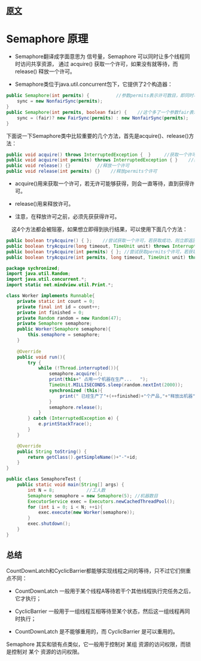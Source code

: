 
## [原文](https://segmentfault.com/a/1190000012234469)

# Semaphore 原理


- Semaphore翻译成字面意思为 信号量，Semaphore 可以同时让多个线程同时访问共享资源，
通过 acquire() 获取一个许可，如果没有就等待，而 release() 释放一个许可。

- Semaphore类位于java.util.concurrent包下，它提供了2个构造器：

```java
public Semaphore(int permits) {          //参数permits表示许可数目，即同时可以允许多少线程进行访问
    sync = new NonfairSync(permits);
}
public Semaphore(int permits, boolean fair) {    //这个多了一个参数fair表示是否是公平的，即等待时间越久的越先获取许可
    sync = (fair)? new FairSync(permits) : new NonfairSync(permits);
}

```
下面说一下Semaphore类中比较重要的几个方法，首先是acquire()、release()方法：

```java
public void acquire() throws InterruptedException {  }     //获取一个许可
public void acquire(int permits) throws InterruptedException { }    //获取permits个许可
public void release() {}          //释放一个许可
public void release(int permits) {}    //释放permits个许可
```

- acquire()用来获取一个许可，若无许可能够获得，则会一直等待，直到获得许可。

- release()用来释放许可。

- 注意，在释放许可之前，必须先获获得许可。

　这4个方法都会被阻塞，如果想立即得到执行结果，可以使用下面几个方法：
```java
public boolean tryAcquire() { };    //尝试获取一个许可，若获取成功，则立即返回true，若获取失败，则立即返回false
public boolean tryAcquire(long timeout, TimeUnit unit) throws InterruptedException { };  //尝试获取一个许可，若在指定的时间内获取成功，则立即返回true，否则则立即返回false
public boolean tryAcquire(int permits) { }; //尝试获取permits个许可，若获取成功，则立即返回true，若获取失败，则立即返回false
public boolean tryAcquire(int permits, long timeout, TimeUnit unit) throws InterruptedException { }; //尝试获取permits个许可，若在指定的时间内获取成功，则立即返回true，否则则立即返回false
```

```java
package sychronized;
import java.util.Random;
import java.util.concurrent.*;
import static net.mindview.util.Print.*;

class Worker implements Runnable{
    private static int count = 0;
    private final int id = count++;
    private int finished = 0;
    private Random random = new Random(47);
    private Semaphore semaphore;
    public Worker(Semaphore semaphore){
        this.semaphore = semaphore;
    }
    
    @Override 
    public void run(){
        try {
            while (!Thread.interrupted()){
                semaphore.acquire();
                print(this+" 占用一个机器在生产...   ");
                TimeUnit.MILLISECONDS.sleep(random.nextInt(2000));
                synchronized (this){
                    print(" 已经生产了"+(++finished)+"个产品,"+"释放出机器");
                }
                semaphore.release();
            }
        } catch (InterruptedException e) {
            e.printStackTrace();
        }
    }

    @Override
    public String toString() {
        return getClass().getSimpleName()+"-"+id;
    }
}

public class SemaphoreTest {
    public static void main(String[] args) {
        int N = 8;            //工人数
        Semaphore semaphore = new Semaphore(5); //机器数目
        ExecutorService exec = Executors.newCachedThreadPool();
        for (int i = 0; i < N; ++i){
            exec.execute(new Worker(semaphore));
        }
        exec.shutdown();
    }
}
```



## 总结
CountDownLatch和CyclicBarrier都能够实现线程之间的等待，只不过它们侧重点不同：

- CountDownLatch 一般用于某个线程A等待若干个其他线程执行完任务之后，它才执行；

- CyclicBarrier 一般用于一组线程互相等待至某个状态，然后这一组线程再同时执行；

- CountDownLatch 是不能够重用的，而 CyclicBarrier 是可以重用的。

Semaphore 其实和锁有点类似，它一般用于控制对 某组 资源的访问权限，而锁是控制对 某个 资源的访问权限。

